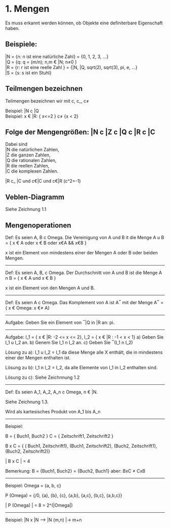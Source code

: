 [//]: # (2022-10-24.08:51)
[//]: # (HWR>DSINFO)
[//]: # (Mathe: Algebra, Lineare Algebra)

# 1. Mengen

Es muss erkannt werden können, ob Objekte eine definiterbare Eigenschaft haben.

## Beispiele: 

  |N = {n: n ist eine natürliche Zahl} = {0, 1, 2, 3, ...}  
  |Q = {q: q = (m/n); n,m € |N; n≠0 }  
  |R = {r: r ist eine reelle Zahl } = {|N, |Q, sqrt(2), sqrt(3), pi, e, ...}  
  |S = {s: s ist ein Stuhl}

## Teilmengen bezeichnen

Teilmengen bezeichnen wir mit c, c_, c≠

Beispiel: |N c |Q  
Beispiel: x € |R: { x<=2 } c≠ {x < 2}

## Folge der Mengengrößen: |N c |Z c |Q c |R c |C

Dabei sind  
|N die natürlichen Zahlen,  
|Z die ganzen Zahlen,  
|Q die rationalen Zahlen,  
|R die reellen Zahlen,  
|C die komplexen Zahlen.

|R c_ |C und c€|C und c€|R (c^2=-1)

## Veblen-Diagramm

Siehe Zeichnung 1.1

## Mengenoperationen

Def: Es seien A, B c Omega. Die Vereinigung von A und B it die Menge A u B = { x € A oder x € B oder x€A && x€B }

x ist ein Element von mindestens einer der Mengen A oder B oder beiden Mengen.

---

Def: Es seien A, B, c Omega. Der Durchschnitt von A und B ist die Menge A n B = { x € A und x € B }

x ist ein Element von den Mengen A und B.

---

Def: Es seien A c Omega. Das Komplement von A ist A‾ mit der Menge A‾ = { x € Omega: x €≠ A}

---

Aufgabe: Geben Sie ein Element von ‾|Q in |R an:
    pi.

---

Aufgabe: I_1 = { x € |R: -2 <= x <= 2}, I_2 = { x € |R : -1 < x < 1}
a) Geben Sie I_1 u I_2 an.
b) Genem Sie I_1 n I_2 an.
c) Geben Sie ‾(I_1 n I_2)

Lösung zu a): I_1 u I_2 = I_1 da diese Menge alle X enthält, die in mindestens einer der Mengen enthalten ist.

Lösung zu b): I_1 n I_2 = I_2, da alle Elemente von I_1 in I_2 enthalten sind.

Lösung zu c): Siehe Zeichnnung 1.2

---

Def: Es seien A_1, A_2, A_n c Omega, n € |N.

Siehe Zeichnung 1.3.

Wird als kartesisches Produkt von A_1 bis A_n

---

Beispiel: 

B = { Buch1, Buch2 }
C = { Zeitschrift1, Zeitschrift2 }

B x C = { ( Buch1, Zeitschrift1), (Buch1, Zeitschrift2), (Buch2, Zeitschrift1), (Buch2, Zeitschrift2)}

| B x C | = 4

Bemerkung: B = {Buch1, Buch2} = {Buch2, Buch1} 
aber: BxC ≠ CxB

---

Beispiel: Omega = {a, b, c}

P (Omega) = {/0, {a}, {b}, {c}, {a,b}, {a,c}, {b,c}, {a,b,c}}

| P (Omega) | = 8 = 2^(|Omega|)

---

Beispiel: |N x |N --> |N 
            (m,n) |-> m+n

